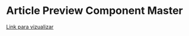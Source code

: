 # Article Preview Component Master

<a href="https://thiagopdias.github.io/Article-Preview-Component-Master/">Link para vizualizar</a>